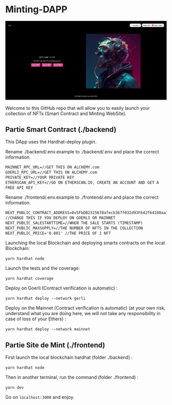 # Minting-DAPP

![screenshot of the minting DApp](https://raw.githubusercontent.com/BenBktech/Ben-BK-minting-DAPP/main/frontend/public/screenshot.png)

Welcome to this GitHub repo that will allow you to easily launch your collection of NFTs (Smart Contract and Minting WebSite).

## Partie Smart Contract (./backend)

This DApp uses the Hardhat-deploy plugin.

Rename ./backend/.env.example to ./backend/.env and place the correct information.

```
MAINNET_RPC_URL=//GET THIS ON ALCHEMY.com
GOERLI_RPC_URL=//GET THIS ON ALCHEMY.com
PRIVATE_KEY=//YOUR PRIVATE KEY
ETHERSCAN_API_KEY=//GO ON ETHERSCAN.IO, CREATE AN ACCOUNT AND GET A FREE API KEY
```

Rename ./frontend/.env.example to ./frontend/.env and place the correct information.

```
NEXT_PUBLIC_CONTRACT_ADDRESS=0x5FbDB2315678afecb367f032d93F642f64180aa3 //CHANGE THIS IF YOU DEPLOY ON GOERLI OR MAINNET
NEXT_PUBLIC_SALESTARTTIME=//WHEN THE SALE STARTS (TIMESTAMP)
NEXT_PUBLIC_MAXSUPPLY=//THE NUMBER OF NFTS IN THE COLLECTION
NEXT_PUBLIC_PRICE='0.001' //THE PRICE OF 1 NFT
```

Launching the local Blockchain and deploying smarts contracts on the local Blockchain:

```yarn hardhat node```

Launch the tests and the coverage:

```yarn hardhat coverage```

Deploy on Goerli (Contract verification is automatic) :

```yarn hardhat deploy --network gerli```

Deploy on the Mainnet (Contract verification is automatic) (at your own risk, understand what you are doing here, we will not take any responsibility in case of loss of your Ethers) :

```yarn hardhat deploy --network mainnet```

## Partie Site de Mint (./frontend)

First launch the local blockchain hardhat (folder ./backend) :

```yarn hardhat node```

Then in another terminal, run the command (folder ./frontend) :

```yarn dev```

Go on ```localhost:3000``` and enjoy.

